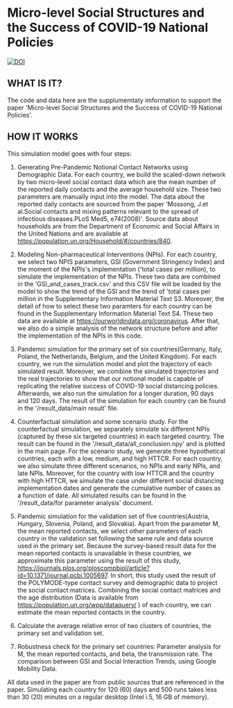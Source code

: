 # Micro-level Social Structures and the Success of COVID-19 National Policies
[![DOI](https://zenodo.org/badge/452821657.svg)](https://zenodo.org/badge/latestdoi/452821657)

## WHAT IS IT?

The code and data here are the supplumemtaty imformation to support the paper 'Micro-level Social Structures and the Success of COVID-19 National Policies'.

## HOW IT WORKS

This simulation model goes with four steps: 

1) Generating Pre-Pandemic Notional Contact Networks using Demographic Data. For each country, we build the scaled-down network by two micro-level social contact data which are the mean number of the reported daily contacts and the average household size. These two parameters are manually input into the model. The data about the reported daily contacts are sourced from the paper 'Mossong, J.et al.Social contacts and mixing patterns relevant to the spread of infectious diseases.PLoS Med5, e74(2008)'. Source data about households are from the Department of Economic and Social Affairs in the United Nations and are available at https://population.un.org/Household/#/countries/840.

2) Modeling Non-pharmaceutical Interventions (NPIs). For each country, we select two NPIS parameters, GSI (Government Stringency Index) and the moment of the NPIs's implementation ('total cases per million), to simulate the implementation of the NPIs. These two data are combined in the 'GSI_and_cases_track.csv' and this CSV file will be loaded by the model to show the trend of the GSI and the trend of 'total cases per million in the Supplementary Information Material Text S3. Moreover, the detail of how to select these two paramters for each country can be found in the Supplementary Information Material Text S4. These two data are available at https://ourworldindata.org/coronavirus. After that, we also do a simple analysis of the network structure before and after the implementation of the NPIs in this code.

3) Pandemic simulation for the primary set of six countries(Germany, Italy, Poland, the Netherlands, Belgium, and the United Kingdom). For each country, we run the simulation model and plot the trajectory of each simulated result. Moreover, we combine the simulated trajectories and the real trajectories to show that our notional model is capable of replicating the relative success of COVID-19 social distancing policies. Afterwards, we also run the simulation for a longer duration, 90 days and 120 days. The result of the simulation for each country can be found in the '/result_data/main result' file.

4) Counterfactual simulation and some scenario study. For the counterfactual simulation, we separately simulate six different NPIs (captured by these six targeted countries) in each targeted country. The result can be found in the '/result_data/all_conclusion.npy' and is plotted in the main page. For the scenario study, we generate three hypothetical countries, each with a low, medium, and high HTTCR. For each country, we also simulate three different scenarios, no NPIs and early NPIs, and late NPIs. Moreover, for the country with low HTTCR and the country with high HTTCR, we simulate the case under different social distancing implementation dates and generate the cumulative number of cases as a function of date. All simulated results can be found in the '/result_data/for parameter analysis' document.

5) Pandemic simulation for the validation set of five countries(Austria, Hungary, Slovenia, Poland, and Slovakia). Apart from the parameter M, the mean reported contacts, we select other parameters of each country in the validation set following the same rule and data source used in the primary set. Because the survey-based result data for the mean reported contacts is unavailable in these countries, we approximate this parameter using the result of this study, https://journals.plos.org/ploscompbiol/article?id=10.1371/journal.pcbi.1005697. In short, this study used the result of the POLYMODE-type contact survey
and demographic data to project the social contact matrices. Combining the social contact matrices and the age distribution (Data is available from https://population.un.org/wpp/dataquery/ ) of each country, we can estimate the mean reported contacts in the country.

6) Calculate the average relative error of two clusters of countries, the primary set and validation set.

7) Robustness check for the primary set countries: Parameter analysis for M, the mean reported contacts, and beta, the transmission rate. The comparison between GSI and Social Interaction Trends, using Google Mobility Data.
  

All data used in the paper are from public sources that are referenced in the paper. Simulating each country for 120 (60) days and 500 runs takes less than 30 (20) minutes on a regular desktop (Intel i.5, 16 GB of memory).

